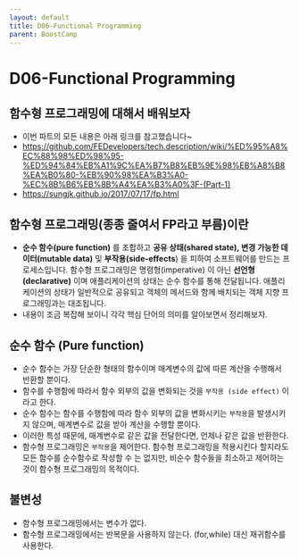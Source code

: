 ```yaml
---
layout: default
title: D06-Functional Programming
parent: BoostCamp
---
```

# D06-Functional Programming

## 함수형 프로그래밍에 대해서 배워보자

- 이번 파트의 모든 내용은 아래 링크를 참고했습니다~
- https://github.com/FEDevelopers/tech.description/wiki/%ED%95%A8%EC%88%98%ED%98%95-%ED%94%84%EB%A1%9C%EA%B7%B8%EB%9E%98%EB%A8%B8%EA%B0%80-%EB%90%98%EA%B3%A0-%EC%8B%B6%EB%8B%A4%EA%B3%A0%3F-(Part-1)
- https://sungjk.github.io/2017/07/17/fp.html

## 함수형 프로그래밍(종종 줄여서 FP라고 부름)이란

-  **순수 함수(pure function)** 를 조합하고 **공유 상태(shared state), 변경 가능한 데이터(mutable data)** 및 **부작용(side-effects**) 을 피하여 소프트웨어를 만드는 프로세스입니다. 함수형 프로그래밍은 명령형(imperative) 이 아닌 **선언형(declarative)** 이며 애플리케이션의 상태는 순수 함수를 통해 전달됩니다. 애플리케이션의 상태가 일반적으로 공유되고 객체의 메서드와 함께 배치되는 객체 지향 프로그래밍과는 대조됩니다.
- 내용이 조금 복잡해 보이니 각각 핵심 단어의 의미를 알아보면서 정리해보자.

## 순수 함수 (Pure function)
- 순수 함수는 가장 단순한 형태의 함수이며 매계변수의 값에 따른 계산을 수행해서 반환할 뿐이다. 
- 함수를 수행함에 따라서 함수 외부의 값을 변화되는 것을 `부작용 (side effect)` 이라고 한다.
- 순수 함수는 함수를 수행함에 따라 함수 외부의 값을 변화시키는 `부작용`을 발생시키지 않으며, 매계변수로 값을 받아 계산을 수행할 뿐이다.
- 이러한 특성 때문에, 매계변수로 같은 값을 전달한다면, 언제나 같은 값을 반환한다.
- 함수형 프로그래밍은  `부작용`을 제어한다. 함수형 프로그래밍을 적용시킨다 할지라도 모든 함수를 순수함수로 작성할 수 는 없지만, 비순수 함수들을 최소하고 제어하는 것이 함수형 프로그래밍의 목적이다.

## 불변성
- 함수형 프로그래밍에서는 변수가 없다.
- 함수형 프로그래밍에서는 반복문을 사용하지 않는다. (for,while) 대신 재귀함수를 사용한다.